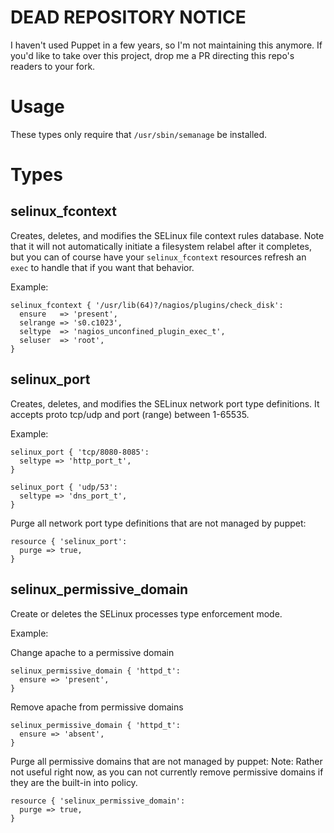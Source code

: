 DEAD REPOSITORY NOTICE
======================
I haven't used Puppet in a few years, so I'm not maintaining this anymore. If you'd like to take over this project, drop me a PR directing this repo's readers to your fork.

Usage
=====
These types only require that `/usr/sbin/semanage` be installed.

Types
=====

selinux_fcontext
----------------

Creates, deletes, and modifies the SELinux file context rules database. Note
that it will not automatically initiate a filesystem relabel after it
completes, but you can of course have your `selinux_fcontext` resources
refresh an `exec` to handle that if you want that behavior.

Example:

```puppet
selinux_fcontext { '/usr/lib(64)?/nagios/plugins/check_disk':
  ensure   => 'present',
  selrange => 's0.c1023',
  seltype  => 'nagios_unconfined_plugin_exec_t',
  seluser  => 'root',
}
```

selinux_port
----------------

Creates, deletes, and modifies the SELinux network port type definitions. It accepts proto tcp/udp and port (range) between 1-65535.

Example:

```puppet
selinux_port { 'tcp/8080-8085':
  seltype => 'http_port_t',
}

selinux_port { 'udp/53':
  seltype => 'dns_port_t',
}
```

Purge all network port type definitions that are not managed by puppet:
```puppet
resource { 'selinux_port':
  purge => true,
}
```

selinux_permissive_domain
----------------

Create or deletes the SELinux processes type enforcement mode.

Example:

Change apache to a permissive domain
```puppet
selinux_permissive_domain { 'httpd_t':
  ensure => 'present',
}
```

Remove apache from permissive domains
```puppet
selinux_permissive_domain { 'httpd_t':
  ensure => 'absent',
}
```

Purge all permissive domains that are not managed by puppet:
Note: Rather not useful right now, as you can not currently remove permissive domains if they are the built-in into policy.
```puppet
resource { 'selinux_permissive_domain':
  purge => true,
}
```
